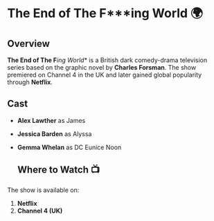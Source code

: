 # The End of The F***ing World 🌍

## Overview
**The End of The F***ing World** is a British dark comedy-drama television series based on the graphic novel by **Charles Forsman**. The show premiered on Channel 4 in the UK and later gained global popularity through **Netflix**.

## Cast
- **Alex Lawther** as James  
- **Jessica Barden** as Alyssa  
- **Gemma Whelan** as DC Eunice Noon

  ## Where to Watch 📺
The show is available on:
1. **Netflix**  
2. **Channel 4 (UK)**

